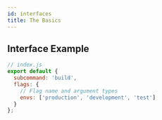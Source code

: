 ```yaml
---
id: interfaces
title: The Basics
---
```


## Interface Example

```js
// index.js
export default {
  subcommand: 'build',
  flags: {
    // Flag name and argument types
    envs: ['production', 'development', 'test']
  }
};
```
